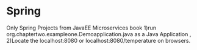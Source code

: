 # Spring
 Only Spring Projects from JavaEE Microservices book
 1)run org.chaptertwo.exampleone.Demoapplication.java as a Java Application , 
 2)Locate the localhost:8080 or localhost:8080/temperature on browsers.

